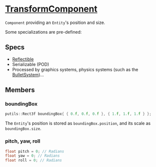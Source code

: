 # [TransformComponent](TransformComponent.hpp)

`Component` providing an `Entity`'s position and size. 

Some specializations are pre-defined:

## Specs

* [Reflectible](https://github.com/phisko/putils/blob/master/reflection.md)
* Serializable (POD)
* Processed by graphics systems, physics systems (such as the [BulletSystem](../../systems/bullet/BulletSystem.md))...

## Members

### boundingBox

```cpp
putils::Rect3f boundingBox{ { 0.f, 0.f, 0.f }, { 1.f, 1.f, 1.f } };
```

The `Entity`'s position is stored as `boundingBox.position`, and its scale as `boundingBox.size`.

### pitch, yaw, roll

```cpp
float pitch = 0; // Radians
float yaw = 0; // Radians
float roll = 0; // Radians
```